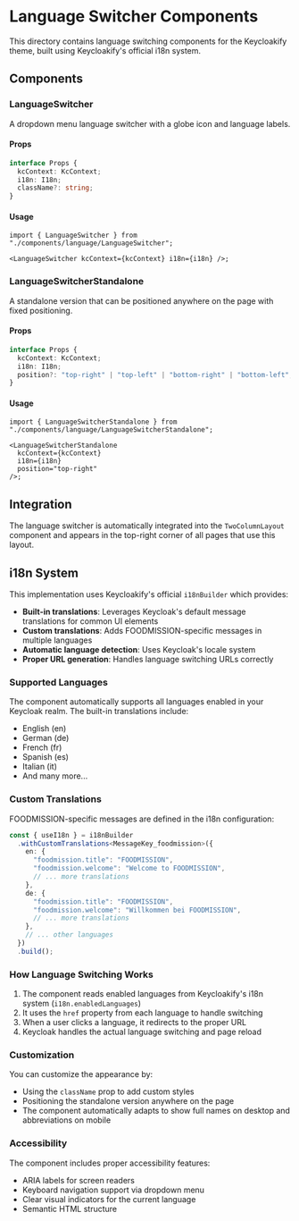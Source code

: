 # Language Switcher Components

This directory contains language switching components for the Keycloakify theme, built using Keycloakify's official i18n system.

## Components

### LanguageSwitcher

A dropdown menu language switcher with a globe icon and language labels.

#### Props

```typescript
interface Props {
  kcContext: KcContext;
  i18n: I18n;
  className?: string;
}
```

#### Usage

```tsx
import { LanguageSwitcher } from "./components/language/LanguageSwitcher";

<LanguageSwitcher kcContext={kcContext} i18n={i18n} />;
```

### LanguageSwitcherStandalone

A standalone version that can be positioned anywhere on the page with fixed positioning.

#### Props

```typescript
interface Props {
  kcContext: KcContext;
  i18n: I18n;
  position?: "top-right" | "top-left" | "bottom-right" | "bottom-left";
}
```

#### Usage

```tsx
import { LanguageSwitcherStandalone } from "./components/language/LanguageSwitcherStandalone";

<LanguageSwitcherStandalone
  kcContext={kcContext}
  i18n={i18n}
  position="top-right"
/>;
```

## Integration

The language switcher is automatically integrated into the `TwoColumnLayout` component and appears in the top-right corner of all pages that use this layout.

## i18n System

This implementation uses Keycloakify's official `i18nBuilder` which provides:

- **Built-in translations**: Leverages Keycloak's default message translations for common UI elements
- **Custom translations**: Adds FOODMISSION-specific messages in multiple languages
- **Automatic language detection**: Uses Keycloak's locale system
- **Proper URL generation**: Handles language switching URLs correctly

### Supported Languages

The component automatically supports all languages enabled in your Keycloak realm. The built-in translations include:

- English (en)
- German (de)
- French (fr)
- Spanish (es)
- Italian (it)
- And many more...

### Custom Translations

FOODMISSION-specific messages are defined in the i18n configuration:

```typescript
const { useI18n } = i18nBuilder
  .withCustomTranslations<MessageKey_foodmission>({
    en: {
      "foodmission.title": "FOODMISSION",
      "foodmission.welcome": "Welcome to FOODMISSION",
      // ... more translations
    },
    de: {
      "foodmission.title": "FOODMISSION",
      "foodmission.welcome": "Willkommen bei FOODMISSION",
      // ... more translations
    },
    // ... other languages
  })
  .build();
```

### How Language Switching Works

1. The component reads enabled languages from Keycloakify's i18n system (`i18n.enabledLanguages`)
2. It uses the `href` property from each language to handle switching
3. When a user clicks a language, it redirects to the proper URL
4. Keycloak handles the actual language switching and page reload

### Customization

You can customize the appearance by:

- Using the `className` prop to add custom styles
- Positioning the standalone version anywhere on the page
- The component automatically adapts to show full names on desktop and abbreviations on mobile

### Accessibility

The component includes proper accessibility features:

- ARIA labels for screen readers
- Keyboard navigation support via dropdown menu
- Clear visual indicators for the current language
- Semantic HTML structure
